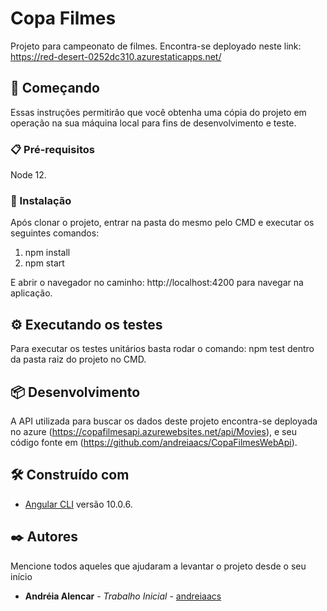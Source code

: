 # Copa Filmes

Projeto para campeonato de filmes.
Encontra-se deployado neste link: https://red-desert-0252dc310.azurestaticapps.net/

## 🚀 Começando

Essas instruções permitirão que você obtenha uma cópia do projeto em operação na sua máquina local para fins de desenvolvimento e teste.

### 📋 Pré-requisitos

Node 12.

### 🔧 Instalação

Após clonar o projeto, entrar na pasta do mesmo pelo CMD e executar os seguintes comandos:

1. npm install
2. npm start

E abrir o navegador no caminho: http://localhost:4200 para navegar na aplicação.

## ⚙️ Executando os testes

Para executar os testes unitários basta rodar o comando: npm test dentro da pasta raiz do projeto no CMD.

## 📦 Desenvolvimento

A API utilizada para buscar os dados deste projeto encontra-se deployada no azure (https://copafilmesapi.azurewebsites.net/api/Movies),
e seu código fonte em (https://github.com/andreiaacs/CopaFilmesWebApi).

## 🛠️ Construído com

* [Angular CLI](https://github.com/angular/angular-cli) versão 10.0.6.

## ✒️ Autores

Mencione todos aqueles que ajudaram a levantar o projeto desde o seu início

* **Andréia Alencar** - *Trabalho Inicial* - [andreiaacs](https://github.com/andreiaacs)






